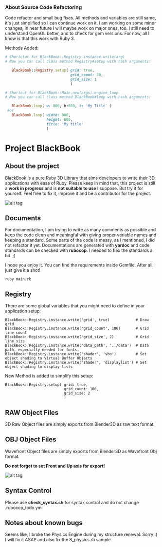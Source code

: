 ### About Source Code Refactoring

Code refactor and small bug fixes. All methods and variables are still same, it's just simplified so I can continue work on it.
I am working on some minor changes, in near future I will maybe work on major ones, too.
I still need to understand OpenGL better, and to check for gem versions. For now, all I know is that this work with Ruby 3.

Methods Added:
```ruby
# Shortctut for BlackBook::Registry.instance.write(arg)
# Now you can call class method Registry#setup with hash arguments:

   BlackBook::Registry.setup( grid: true,
                              grid_count: 30,
                              grid_size: 1
                              )

# Shortcut for BlackBook::Main.new(args).engine_loop
# Now you can call class method BlackBook#loop with hash arguments:

   BlackBook.loop( w: 800, h:600, t: 'My Title' )
 #or
   BlackBook.loop( width: 800,
                   height: 600,
                   title: 'My title'
                   )
```

Project BlackBook
===================


About the project
----------
BlackBook is a pure Ruby 3D Library that aims developers to write their 3D applications with ease of Ruby. Please keep in mind that, this project is still a **work in progress** and is **not suitable to use** I suppose. But try it for yourself. Feel free to fix it, improve it and be a contributor for the project.


![alt tag](https://raw.github.com/sinanislekdemir/blackbook/master/sample.png)

Documents
-------------

For documentation, I am trying to write as many comments as possible and keep the code clean and meaningful with giving proper variable names and keeping a standard. 
Some parts of the code is messy, as I mentioned, I did not refactor it yet.
Documentations are generated with **yardoc** and code standards can be checked with **rubocop**. I needed to flex the standards a bit. ;)

I hope you enjoy it. You can find the requirements inside Gemfile.
After all, just give it a shot!

    ruby main.rb


Registry
--------------
There are some global variables that you might need to define in your application setup;

    BlackBook::Registry.instance.write('grid', true)            # Draw grid
    BlackBook::Registry.instance.write('grid_count', 100)       # Grid line count
    BlackBook::Registry.instance.write('grid_size', 2)          # Grid line size
    BlackBook::Registry.instance.write('data_path', '../data')  # Data path, especially needed for fonts.
    BlackBook::Registry.instance.write('shader', 'vbo')         # Set object shading to Virtual Buffer Objects
    BlackBook::Registry.instance.write('shader', 'displaylist') # Set object shading to display lists

New Method is added to simplify this setup:

    BlackBook::Registry.setup( grid: true,
                               grid_count: 100,
                               grid_size: 2
                               )


RAW Object Files
----------------
3D Raw Object files are simply exports from Blender3D as raw text format.

OBJ Object Files
----------------
Wavefront Object files are simply exports from Blender3D as Wavefront Obj format.

**Do not forget to set Front and Up axis for export!**

![alt tag](https://raw.github.com/sinanislekdemir/blackbook/master/obj_export.png)


Syntax Control
--------------
Please use **check\_syntax.sh** for syntax control and do not change .rubocop_todo.yml


Notes about known bugs
-----------------------

Seems like, I broke the Physics Engine during my structure renewal. Sorry :) I will fix it ASAP and also fix the 8_physics.rb sample.

